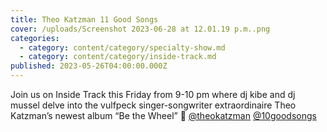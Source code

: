 ```yaml
---
title: Theo Katzman 11 Good Songs
cover: /uploads/Screenshot 2023-06-28 at 12.01.19 p.m..png
categories:
  - category: content/category/specialty-show.md
  - category: content/category/inside-track.md
published: 2023-05-26T04:00:00.000Z
---
```


Join us on Inside Track this Friday from 9-10 pm where dj kibe and dj mussel delve into the vulfpeck singer-songwriter extraordinaire Theo Katzman’s newest album “Be the Wheel” 🛞 [@theokatzman](https://www.instagram.com/theokatzman/) [@10goodsongs](https://www.instagram.com/10goodsongs/)
